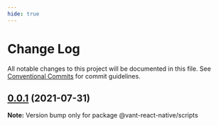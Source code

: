 ```yaml
---
hide: true
---
```


# Change Log

All notable changes to this project will be documented in this file.
See [Conventional Commits](https://conventionalcommits.org) for commit guidelines.

## [0.0.1](https://github.com/youngjuning/vant-react-native/compare/@vant-react-native/scripts@0.1.2...@vant-react-native/scripts@0.0.1) (2021-07-31)

**Note:** Version bump only for package @vant-react-native/scripts
